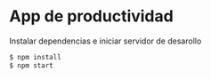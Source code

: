 # App de productividad

Instalar dependencias e iniciar servidor de desarollo

```sh
$ npm install
$ npm start
```


